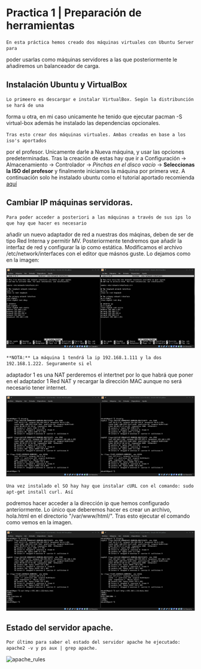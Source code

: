 # Practica 1 | Preparación de herramientas

    En esta práctica hemos creado dos máquinas virtuales con Ubuntu Server para
poder usarlas como máquinas servidores a las que posteriormente
le añadiremos un  balanceador de carga.

## Instalación Ubuntu y VirtualBox

    Lo primeero es descargar e instalar VirtualBox. Según la distribunción se hará de una
forma u otra, en mi caso unicamente he tenido que ejecutar pacman -S virtual-box
además he instalado las dependencias opcionales.

    Tras esto crear dos máquinas virtuales. Ambas creadas en base a los iso's aportados 
por el profesor. Unicamente darle a Nueva máquina, y usar las opciones predeterminadas. 
Tras la creación de estas hay que ir a Configuración -> Almacenamiento -> Controlador -> *Pinchas en el disco vacío* -> **Seleccionas la ISO del profesor** y finalmente iniciamos la máquina por primera vez. A continuación solo he instalado ubuntu como el tutorial aportado recomienda [aquí](http://www.ubuntugeek.com/step-by-step-ubuntu-12-04-precise-lamp-server-setup.html)

## Cambiar IP máquinas servidoras. 
    Para poder acceder a posteriori a las máquinas a través de sus ips lo que hay que hacer es necesario 
añadir un nuevo adaptador de red a nuestras dos máqinas, deben de ser de tipo Red Interna y permitir MV.
Posteriormente tendremos que añadir la interfaz de red y configurar la ip como estática. Modificamos el 
archivo /etc/network/interfaces con el editor que másnos guste. Lo dejamos como en la imagen:

![curl](https://github.com/mikel00per/SWAP/blob/master/Practica%201/interfacespng.png)

    **NOTA:** La máquina 1 tendrá la ip 192.168.1.111 y la dos 192.168.1.222. Seguramente si el
adaptador 1 es una NAT perderemos el intertnet por lo que habrá que poner en el adaptador 1
Red NAT y recargar la dirección MAC aunque no será necesario tener internet. 

![curl](https://github.com/mikel00per/SWAP/blob/master/Practica%201/ifconfig.png)

    Una vez instalado el SO hay hay que instalar cURL con el comando: sudo apt-get install curl. Así
podremos hacer acceder a la dirección ip que hemos configurado anteriormente. Lo único que deberemos
hacer es crear un archivo, hola.html en el directorio "/var/www/html/". Tras esto ejecutar el comando como vemos
en la imagen. 

![curl](https://github.com/mikel00per/SWAP/blob/master/Practica%201/ipscambiadas_y_cur.png)

## Estado del servidor apache. 
    Por último para saber el estado del servidor apache he ejecutado: apache2 -v y ps aux | grep apache.

![apache_rules](https://github.com/M-M-W/SWAP/blob/master/Practica%201/apache-status.png)

